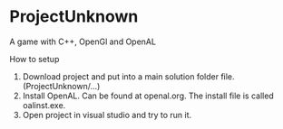 # ProjectUnknown
A game with C++, OpenGl and OpenAL

How to setup
1. Download project and put into a main solution folder file. (ProjectUnknown/...)
2. Install OpenAL. Can be found at openal.org. The install file is called oalinst.exe.
3. Open project in visual studio and try to run it.
